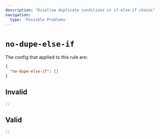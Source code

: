 ```yaml
---
description: "Disallow duplicate conditions in if-else-if chains"
navigation:
  type: 'Possible Problems'
---
```


# `no-dupe-else-if`

The config that applied to this rule are:

```json
{
  "no-dupe-else-if": []
}
```

## Invalid

```js invalid
//
```

## Valid

```js valid
//
```
  